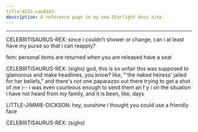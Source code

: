 ```yaml
---
title:0232.can0143-
description: A reference page in my new Starlight docs site.
---
```

----- 
CELEBRITISAURUS-REX: since i couldn't shower or change, can i at least have my purse so that 
i can reapply? 
 
fem: personal items are returned when you are released
 have a seat
 
CELEBRITISAURUS-REX: (sighs) god, this is so unfair
 this was supposed to glamorous and make 
headlines, you know? 
 like, "'the naked heiress' jailed for her beliefs," and 
there's not one paparazzo out there trying to get a shot of me
 i-- i was even 
courteous enough to send them an f
y
i
 on the situation
 i have not heard from 
my family, and it is been, like, days
 
LITTLE-JIMMIE-DICKSON: hey, sunshine
 i thought you could use a friendly face
 
CELEBRITISAURUS-REX: (sighs) 
